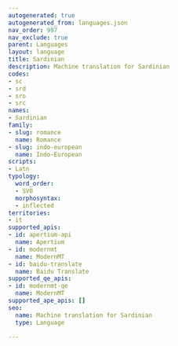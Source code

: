 ```yaml
---
autogenerated: true
autogenerated_from: languages.json
nav_order: 997
nav_exclude: true
parent: Languages
layout: language
title: Sardinian
description: Machine translation for Sardinian
codes:
- sc
- srd
- sro
- src
names:
- Sardinian
family:
- slug: romance
  name: Romance
- slug: indo-european
  name: Indo-European
scripts:
- Latn
typology:
  word_order:
  - SVO
  morphosyntax:
  - inflected
territories:
- it
supported_apis:
- id: apertium-api
  name: Apertium
- id: modernmt
  name: ModernMT
- id: baidu-translate
  name: Baidu Translate
supported_qe_apis:
- id: modernmt-qe
  name: ModernMT
supported_ape_apis: []
seo:
  name: Machine translation for Sardinian
  type: Language

---
```


